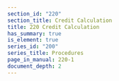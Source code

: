 ```yaml
---
section_id: "220"
section_title: Credit Calculation
title: 220 Credit Calculation
has_summary: true
is_element: true
series_id: "200"
series_title: Procedures
page_in_manual: 220-1
document_depth: 2
---
```

